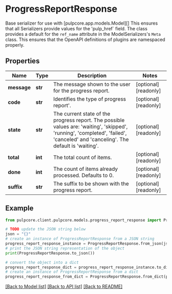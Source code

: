 # ProgressReportResponse

Base serializer for use with [pulpcore.app.models.Model][]  This ensures that all Serializers provide values for the 'pulp_href` field.  The class provides a default for the ``ref_name`` attribute in the ModelSerializers's ``Meta`` class. This ensures that the OpenAPI definitions of plugins are namespaced properly.

## Properties

Name | Type | Description | Notes
------------ | ------------- | ------------- | -------------
**message** | **str** | The message shown to the user for the progress report. | [optional] [readonly] 
**code** | **str** | Identifies the type of progress report&#39;. | [optional] [readonly] 
**state** | **str** | The current state of the progress report. The possible values are: &#39;waiting&#39;, &#39;skipped&#39;, &#39;running&#39;, &#39;completed&#39;, &#39;failed&#39;, &#39;canceled&#39; and &#39;canceling&#39;. The default is &#39;waiting&#39;. | [optional] [readonly] 
**total** | **int** | The total count of items. | [optional] [readonly] 
**done** | **int** | The count of items already processed. Defaults to 0. | [optional] [readonly] 
**suffix** | **str** | The suffix to be shown with the progress report. | [optional] [readonly] 

## Example

```python
from pulpcore.client.pulpcore.models.progress_report_response import ProgressReportResponse

# TODO update the JSON string below
json = "{}"
# create an instance of ProgressReportResponse from a JSON string
progress_report_response_instance = ProgressReportResponse.from_json(json)
# print the JSON string representation of the object
print(ProgressReportResponse.to_json())

# convert the object into a dict
progress_report_response_dict = progress_report_response_instance.to_dict()
# create an instance of ProgressReportResponse from a dict
progress_report_response_from_dict = ProgressReportResponse.from_dict(progress_report_response_dict)
```
[[Back to Model list]](../README.md#documentation-for-models) [[Back to API list]](../README.md#documentation-for-api-endpoints) [[Back to README]](../README.md)


